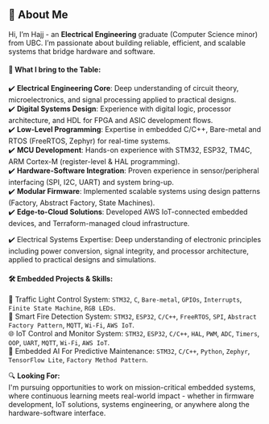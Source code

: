 ## 👋 About Me
Hi, I’m Hajj - an **Electrical Engineering** graduate (Computer Science minor) from UBC. I’m passionate about building reliable, efficient, and scalable systems that bridge hardware and software.

#### 🚀 What I bring to the Table:
✔️ **Electrical Engineering Core**: Deep understanding of circuit theory, microelectronics, and signal processing applied to practical designs.   
✔️ **Digital Systems Design**: Experience with digital logic, processor architecture, and HDL for FPGA and ASIC development flows.     
✔️ **Low-Level Programming**: Expertise in embedded C/C++, Bare-metal and RTOS (FreeRTOS, Zephyr) for real-time systems.   
✔️ **MCU Development**: Hands-on experience with STM32, ESP32, TM4C, ARM Cortex-M (register-level & HAL programming).     
✔️ **Hardware-Software Integration**: Proven experience in sensor/peripheral interfacing (SPI, I2C, UART) and system bring-up.  
✔️ **Modular Firmware**: Implemented scalable systems using design patterns (Factory, Abstract Factory, State Machines).  
✔️ **Edge-to-Cloud Solutions**: Developed AWS IoT-connected embedded devices, and Terraform-managed cloud infrastructure.  

✔️ Electrical Systems Expertise: Deep understanding of electronic principles including power conversion, signal integrity, and processor architecture, applied to practical designs and simulations.

#### 🛠️ Embedded Projects & Skills:
🚦 Traffic Light Control System: `STM32`, `C`, `Bare-metal`, `GPIOs`, `Interrupts`, `Finite State Machine`, `RGB LEDs`.  
🚨 Smart Fire Detection System: `STM32`, `ESP32`, `C/C++`, `FreeRTOS`, `SPI`, `Abstract Factory Pattern`, `MQTT`, `Wi-Fi`, `AWS IoT`.   
🌐 IoT Control and Monitor System: `STM32`, `ESP32`, `C/C++`, `HAL`, `PWM`, `ADC`, `Timers`, `OOP`, `UART`, `MQTT`, `Wi-Fi`, `AWS IoT`.    
📔 Embedded AI For Predictive Maintenance: `STM32`, `C/C++`, `Python`, `Zephyr`, `TensorFlow Lite`, `Factory Method Pattern`.  

🔍 **Looking For:**  
I'm pursuing opportunities to work on mission-critical embedded systems, where continuous learning meets real-world impact - whether in firmware development, IoT solutions, systems engineering, or anywhere along the hardware-software interface. 
<!---
HajjSalad/HajjSalad is a ✨ special ✨ repository because its `README.md` (this file) appears on your GitHub profile.
You can click the Preview link to take a look at your changes.
--->

